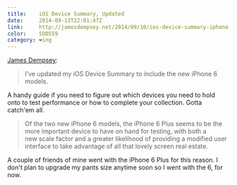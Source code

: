 ```yaml
---
title:    iOS Device Summary, Updated
date:     2014-09-13T22:01:47Z
link:     http://jamesdempsey.net/2014/09/10/ios-device-summary-iphone-6-update/
color:    5DD559
category: ❤ing
---
```


[James Dempsey](http://jamesdempsey.net/2014/09/10/ios-device-summary-iphone-6-update/):

> I’ve updated my iOS Device Summary to include the new iPhone 6 models.

A handy guide if you need to figure out which devices you need to hold onto to
test performance or how to complete your collection. Gotta catch'em all.

> Of the two new iPhone 6 models, the iPhone 6 Plus seems to be the more
> important device to have on hand for testing, with both a new scale factor and
> a greater likelihood of providing a modified user interface to take advantage
> of all that lovely screen real estate.

A couple of friends of mine went with the iPhone 6 Plus for this reason. I don't
plan to upgrade my pants size anytime soon so I went with the 6, for now.
